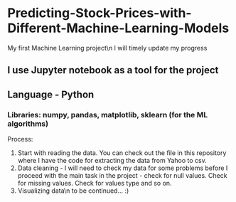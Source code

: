 # Predicting-Stock-Prices-with-Different-Machine-Learning-Models
My first Machine Learning project\n
I will timely update my progress

## I use Jupyter notebook as a tool for the project
## Language - Python
### Libraries: numpy, pandas, matplotlib, sklearn (for the ML algorithms)

Process:
1. Start with reading the data. You can check out the file in this repository where I have the code for extracting the data from Yahoo to csv.
2. Data cleaning - I will need to check my data for some problems before I proceed with the main task in the project - check for null values. Check for missing values. Check for values type and so on.
3. Visualizing data\n
to be continued... :)

